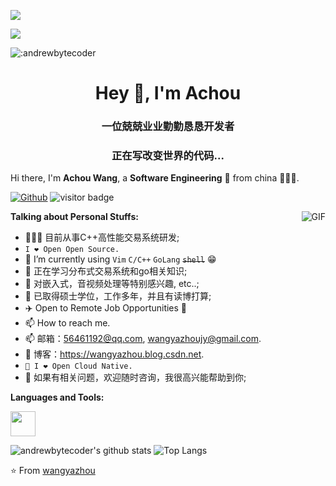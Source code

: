 <p>
  <a href="https://count.getloli.com/"><img src="@:andrewbytecoder?name=%3Aandrewbytecoder&theme=random&padding=7&offset=0&align=top&scale=1&pixelated=1&darkmode=auto"></a>
</p>

<p>
  <a href="https://count.getloli.com/"><img src="https://count.getloli.com/@:andrewbytecoder?name=%3Aandrewbytecoder&theme=random&padding=7&offset=0&align=top&scale=1&pixelated=1&darkmode=auto"></a>
</p>


![:andrewbytecoder](https://count.getloli.com/@:andrewbytecoder)


<h1 align="center">Hey 👋, I'm Achou</h1>
<h3 align="center">一位兢兢业业勤勤恳恳开发者</h3>
<h3 align="center">正在写改变世界的代码...</h3>

<!-- ![Github Stats](https://github-readme-stats.vercel.app/api?username=iwxyi&bg_color=30,e96443,904e95&title_color=fff&text_color=fff) -->

Hi there, I'm **Achou Wang**, a **Software Engineering** 🚀 from china 👨🏽‍💼. 

[![Github](https://img.shields.io/github/followers/andrewbytecoder?label=Follow&style=social)](https://github.com/andrewbytecoder)
<img src="https://visitor-badge.laobi.icu/badge?page_id=andrewbytecoder.andrewbytecoder" alt="visitor badge"/>  



  <img align="right" alt="GIF" src="https://i.pinimg.com/originals/e4/26/70/e426702edf874b181aced1e2fa5c6cde.gif" />

**Talking about Personal Stuffs:**

- 👨🏽‍💻 目前从事C++高性能交易系统研发;
- `I ❤ Open Open Source.`
- 🤔 I’m currently using `Vim` `C/C++` `GoLang` <del>`shell`</del> 😁
- 🌱 正在学习分布式交易系统和go相关知识; 
- 🤔 对嵌入式，音视频处理等特别感兴趣, etc..;
- 💼 已取得硕士学位，工作多年，并且有读博打算;
- ✈️ Open to Remote Job Opportunities 🍻
- 📫 How to reach me.
- 📫 邮箱：56461192@qq.com, wangyazhoujy@gmail.com.
- 📝 博客：https://wangyazhou.blog.csdn.net.
- `🚗 I ❤ Open Cloud Native.`
- 💬 如果有相关问题，欢迎随时咨询，我很高兴能帮助到你;


**Languages and Tools:**  

<code><img height="40" src="https://upload.wikimedia.org/wikipedia/commons/1/18/ISO_C%2B%2B_Logo.svg"></code>



![andrewbytecoder's github stats](https://github-readme-stats-git-masterrstaa-rickstaa.vercel.app/api?username=andrewbytecoder&show_icons=true&count_private=true&line_height=40&hide_border=true&theme=radical)
![Top Langs](https://github-readme-stats-git-masterrstaa-rickstaa.vercel.app/api/top-langs/?username=andrewbytecoder&hide=html&exclude_repo=python_vim&hide_border=true&theme=radical)

⭐️ From [wangyazhou](https://github.com/andrewbytecoder)

